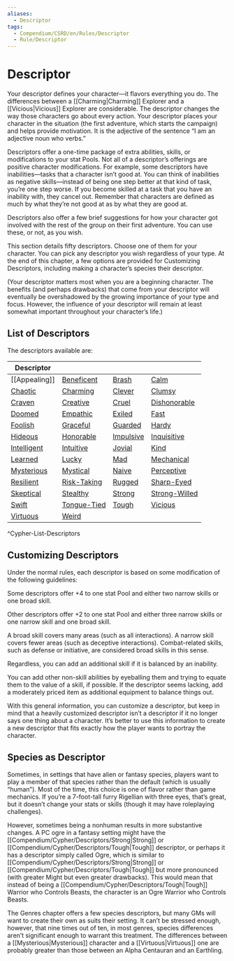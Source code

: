 ```yaml
---
aliases:
  - Descriptor
tags:
  - Compendium/CSRD/en/Rules/Descriptor
  - Rule/Descriptor
---
```


# Descriptor

Your descriptor defines your character—it flavors everything you do. The differences between a [[Charming|Charming]] Explorer and a [[Vicious|Vicious]] Explorer are considerable. The descriptor changes the way those characters go about every action. Your descriptor places your character in the situation (the first adventure, which starts the campaign) and helps provide motivation. It is the adjective of the sentence “I am an adjective noun who verbs.”

Descriptors offer a one-time package of extra abilities, skills, or modifications to your stat Pools. Not all of a descriptor’s offerings are positive character modifications. For example, some descriptors have inabilities—tasks that a character isn’t good at. You can think of inabilities as negative skills—instead of being one step better at that kind of task, you’re one step worse. If you become skilled at a task that you have an inability with, they cancel out. Remember that characters are defined as much by what they’re not good at as by what they are good at.

Descriptors also offer a few brief suggestions for how your character got involved with the rest of the group on their first adventure. You can use these, or not, as you wish.

This section details fifty descriptors. Choose one of them for your character. You can pick any descriptor you wish regardless of your type. At the end of this chapter, a few options are provided for Customizing Descriptors, including making a character’s species their descriptor.

(Your descriptor matters most when you are a beginning character. The benefits (and perhaps drawbacks) that come from your descriptor will eventually be overshadowed by the growing importance of your type and focus. However, the influence of your descriptor will remain at least somewhat important throughout your character’s life.)

## List of Descriptors

The descriptors available are:

| Descriptor                                                   |                                              |                           |                                   |
| ------------------------------------------------------------ | -------------------------------------------- | ------------------------- | --------------------------------- |
| [[Appealing]]   | [Beneficent](Compendium/Cypher/Descriptors/Beneficent.md) | [Brash](Compendium/Cypher/Descriptors/Brash.md)     | [Calm](Compendium/Cypher/Descriptors/Calm.md)         |
| [Chaotic](Compendium/Cypher/Descriptors/Chaotic.md)         | [Charming](Compendium/Cypher/Descriptors/Charming.md)    | [Clever](Compendium/Cypher/Descriptors/Clever.md)   | [Clumsy](Compendium/Cypher/Descriptors/Clumsy.md)     |
| [Craven](Compendium/Cypher/Descriptors/Craven.md)           | [Creative](Compendium/Cypher/Descriptors/Creative.md)  | [Cruel](Compendium/Cypher/Descriptors/Cruel.md)     | [Dishonorable](Compendium/Cypher/Descriptors/Dishonorable.md) |
| [Doomed](Compendium/Cypher/Descriptors/Doomed.md)           | [Empathic](Compendium/Cypher/Descriptors/Empathic.md)  | [Exiled](Compendium/Cypher/Descriptors/Exiled.md)     | [Fast](Compendium/Cypher/Descriptors/Fast.md)         |
| [Foolish](Compendium/Cypher/Descriptors/Foolish.md)         | [Graceful](Compendium/Cypher/Descriptors/Graceful.md)  | [Guarded](Compendium/Cypher/Descriptors/Guarded.md)   | [Hardy](Compendium/Cypher/Descriptors/Hardy.md)       |
| [Hideous](Compendium/Cypher/Descriptors/Hideous.md)         | [Honorable](Compendium/Cypher/Descriptors/Honorable.md) | [Impulsive](Compendium/Cypher/Descriptors/Impulsive.md) | [Inquisitive](Compendium/Cypher/Descriptors/Inquisitive.md) |
| [Intelligent](Compendium/Cypher/Descriptors/Intelligent.md) | [Intuitive](Compendium/Cypher/Descriptors/Intuitive.md) | [Jovial](Compendium/Cypher/Descriptors/Jovial.md)     | [Kind](Compendium/Cypher/Descriptors/Kind.md)         |
| [Learned](Compendium/Cypher/Descriptors/Learned.md)         | [Lucky](Compendium/Cypher/Descriptors/Lucky.md)        | [Mad](Compendium/Cypher/Descriptors/Mad.md)           | [Mechanical](Compendium/Cypher/Descriptors/Mechanical.md) |
| [Mysterious](Compendium/Cypher/Descriptors/Mysterious.md)   | [Mystical](Compendium/Cypher/Descriptors/Mystical.md)  | [Naive](Compendium/Cypher/Descriptors/Naive.md)       | [Perceptive](Compendium/Cypher/Descriptors/Perceptive.md) |
| [Resilient](Compendium/Cypher/Descriptors/Resilient.md)     | [Risk-Taking](Compendium/Cypher/Descriptors/Risk-Taking.md) | [Rugged](Compendium/Cypher/Descriptors/Rugged.md)     | [Sharp-Eyed](Compendium/Cypher/Descriptors/Sharp-Eyed.md) |
| [Skeptical](Compendium/Cypher/Descriptors/Skeptical.md)     | [Stealthy](Compendium/Cypher/Descriptors/Stealthy.md)  | [Strong](Compendium/Cypher/Descriptors/Strong.md)     | [Strong-Willed](Compendium/Cypher/Descriptors/Strong-Willed.md) |
| [Swift](Compendium/Cypher/Descriptors/Swift.md)             | [Tongue-Tied](Compendium/Cypher/Descriptors/Tongue-Tied.md) | [Tough](Compendium/Cypher/Descriptors/Tough.md)       | [Vicious](Compendium/Cypher/Descriptors/Vicious.md)   |
| [Virtuous](Compendium/Cypher/Descriptors/Virtuous.md)       | [Weird](Compendium/Cypher/Descriptors/Weird.md)        |                           |                                   |
^Cypher-List-Descriptors

## Customizing Descriptors

Under the normal rules, each descriptor is based on some modification of the following guidelines:

Some descriptors offer +4 to one stat Pool and either two narrow skills or one broad skill.

Other descriptors offer +2 to one stat Pool and either three narrow skills or one narrow skill and one broad skill.

A broad skill covers many areas (such as all interactions). A narrow skill covers fewer areas (such as deceptive interactions). Combat-related skills, such as defense or initiative, are considered broad skills in this sense.

Regardless, you can add an additional skill if it is balanced by an inability.

You can add other non-skill abilities by eyeballing them and trying to equate them to the value of a skill, if possible. If the descriptor seems lacking, add a moderately priced item as additional equipment to balance things out.

With this general information, you can customize a descriptor, but keep in mind that a heavily customized descriptor isn’t a descriptor if it no longer says one thing about a character. It’s better to use this information to create a new descriptor that fits exactly how the player wants to portray the character.

## Species as Descriptor

Sometimes, in settings that have alien or fantasy species, players want to play a member of that species rather than the default (which is usually “human”). Most of the time, this choice is one of flavor rather than game mechanics. If you’re a 7-foot-tall furry Rigellian with three eyes, that’s great, but it doesn’t change your stats or skills (though it may have roleplaying challenges).

However, sometimes being a nonhuman results in more substantive changes. A PC ogre in a fantasy setting might have the [[Compendium/Cypher/Descriptors/Strong|Strong]] or [[Compendium/Cypher/Descriptors/Tough|Tough]] descriptor, or perhaps it has a descriptor simply called Ogre, which is similar to [[Compendium/Cypher/Descriptors/Strong|Strong]] or [[Compendium/Cypher/Descriptors/Tough|Tough]] but more pronounced (with greater Might but even greater drawbacks). This would mean that instead of being a [[Compendium/Cypher/Descriptors/Tough|Tough]] Warrior who Controls Beasts, the character is an Ogre Warrior who Controls Beasts.

The Genres chapter offers a few species descriptors, but many GMs will want to create their own as suits their setting. It can’t be stressed enough, however, that nine times out of ten, in most genres, species differences aren’t significant enough to warrant this treatment. The differences between a [[Mysterious|Mysterious]] character and a [[Virtuous|Virtuous]] one are probably greater than those between an Alpha Centauran and an Earthling.
